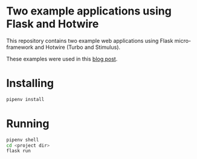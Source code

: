 # Two example applications using Flask and Hotwire

This repository contains two example web applications using Flask micro-framework and Hotwire (Turbo and Stimulus).

These examples were used in this [blog post](https://eduardovra.github.io).

# Installing

```bash
pipenv install
```

# Running

```bash
pipenv shell
cd <project dir>
flask run
```

